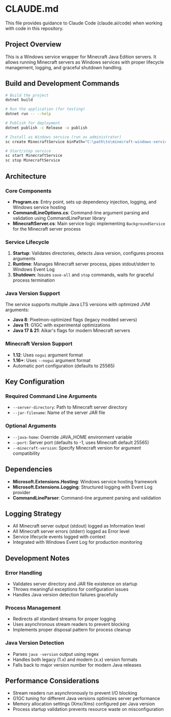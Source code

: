 # CLAUDE.md

This file provides guidance to Claude Code (claude.ai/code) when working with code in this repository.

## Project Overview

This is a Windows service wrapper for Minecraft Java Edition servers. It allows running Minecraft servers as Windows services with proper lifecycle management, logging, and graceful shutdown handling.

## Build and Development Commands

```bash
# Build the project
dotnet build

# Run the application (for testing)
dotnet run -- --help

# Publish for deployment
dotnet publish -c Release -o publish

# Install as Windows service (run as administrator)
sc create MinecraftService binPath="C:\path\to\minecraft-windows-service-wrapper.exe --server-directory C:\path\to\minecraft --jar-filename server.jar"

# Start/stop service
sc start MinecraftService
sc stop MinecraftService
```

## Architecture

### Core Components

- **Program.cs**: Entry point, sets up dependency injection, logging, and Windows service hosting
- **CommandLineOptions.cs**: Command-line argument parsing and validation using CommandLineParser library
- **MinecraftServer.cs**: Main service logic implementing `BackgroundService` for the Minecraft server process

### Service Lifecycle

1. **Startup**: Validates directories, detects Java version, configures process arguments
2. **Runtime**: Manages Minecraft server process, pipes stdout/stderr to Windows Event Log
3. **Shutdown**: Issues `save-all` and `stop` commands, waits for graceful process termination

### Java Version Support

The service supports multiple Java LTS versions with optimized JVM arguments:
- **Java 8**: Pixelmon-optimized flags (legacy modded servers)
- **Java 11**: G1GC with experimental optimizations
- **Java 17 & 21**: Aikar's flags for modern Minecraft servers

### Minecraft Version Support

- **1.12**: Uses `nogui` argument format
- **1.16+**: Uses `--nogui` argument format
- Automatic port configuration (defaults to 25565)

## Key Configuration

### Required Command Line Arguments
- `--server-directory`: Path to Minecraft server directory
- `--jar-filename`: Name of the server JAR file

### Optional Arguments
- `--java-home`: Override JAVA_HOME environment variable
- `--port`: Server port (defaults to -1, uses Minecraft default 25565)
- `--minecraft-version`: Specify Minecraft version for argument compatibility

## Dependencies

- **Microsoft.Extensions.Hosting**: Windows service hosting framework
- **Microsoft.Extensions.Logging**: Structured logging with Event Log provider
- **CommandLineParser**: Command-line argument parsing and validation

## Logging Strategy

- All Minecraft server output (stdout) logged as Information level
- All Minecraft server errors (stderr) logged as Error level
- Service lifecycle events logged with context
- Integrated with Windows Event Log for production monitoring

## Development Notes

### Error Handling
- Validates server directory and JAR file existence on startup
- Throws meaningful exceptions for configuration issues
- Handles Java version detection failures gracefully

### Process Management
- Redirects all standard streams for proper logging
- Uses asynchronous stream readers to prevent blocking
- Implements proper disposal pattern for process cleanup

### Java Version Detection
- Parses `java -version` output using regex
- Handles both legacy (1.x) and modern (x.x) version formats
- Falls back to major version number for modern Java releases

## Performance Considerations

- Stream readers run asynchronously to prevent I/O blocking
- G1GC tuning for different Java versions optimizes server performance
- Memory allocation settings (Xmx/Xms) configured per Java version
- Process startup validation prevents resource waste on misconfiguration